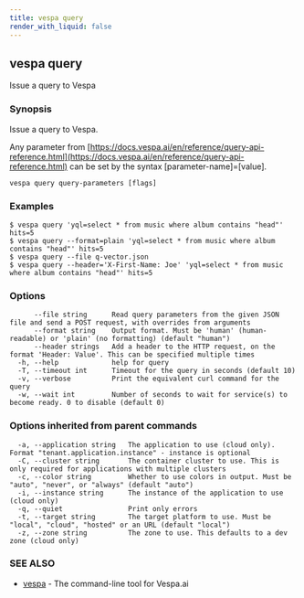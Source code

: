 ```yaml
---
title: vespa query
render_with_liquid: false
---
```


## vespa query

Issue a query to Vespa

### Synopsis

Issue a query to Vespa.

Any parameter from [https://docs.vespa.ai/en/reference/query-api-reference.html](https://docs.vespa.ai/en/reference/query-api-reference.html)
can be set by the syntax [parameter-name]=[value].

```
vespa query query-parameters [flags]
```

### Examples

```
$ vespa query 'yql=select * from music where album contains "head"' hits=5
$ vespa query --format=plain 'yql=select * from music where album contains "head"' hits=5
$ vespa query --file q-vector.json
$ vespa query --header='X-First-Name: Joe' 'yql=select * from music where album contains "head"' hits=5
```

### Options

```
      --file string      Read query parameters from the given JSON file and send a POST request, with overrides from arguments
      --format string    Output format. Must be 'human' (human-readable) or 'plain' (no formatting) (default "human")
      --header strings   Add a header to the HTTP request, on the format 'Header: Value'. This can be specified multiple times
  -h, --help             help for query
  -T, --timeout int      Timeout for the query in seconds (default 10)
  -v, --verbose          Print the equivalent curl command for the query
  -w, --wait int         Number of seconds to wait for service(s) to become ready. 0 to disable (default 0)
```

### Options inherited from parent commands

```
  -a, --application string   The application to use (cloud only). Format "tenant.application.instance" - instance is optional
  -C, --cluster string       The container cluster to use. This is only required for applications with multiple clusters
  -c, --color string         Whether to use colors in output. Must be "auto", "never", or "always" (default "auto")
  -i, --instance string      The instance of the application to use (cloud only)
  -q, --quiet                Print only errors
  -t, --target string        The target platform to use. Must be "local", "cloud", "hosted" or an URL (default "local")
  -z, --zone string          The zone to use. This defaults to a dev zone (cloud only)
```

### SEE ALSO

* [vespa](vespa.html)	 - The command-line tool for Vespa.ai


